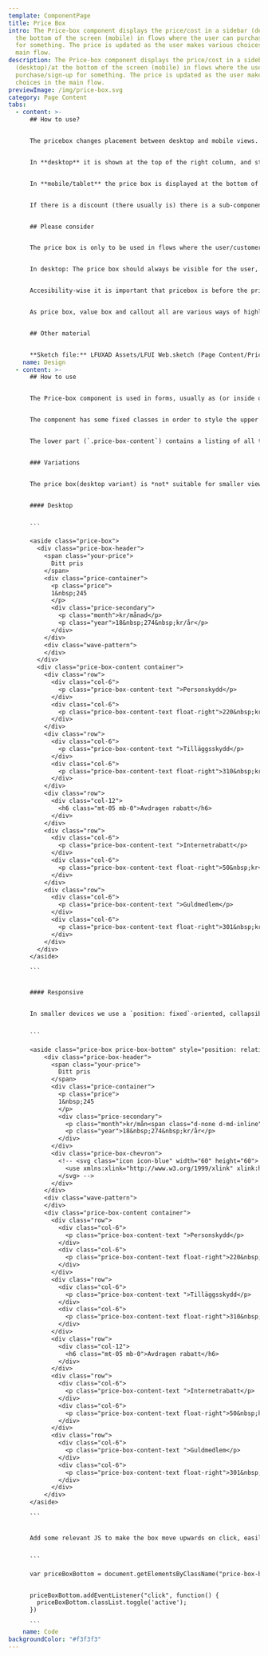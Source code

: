 ```yaml
---
template: ComponentPage
title: Price Box
intro: The Price-box component displays the price/cost in a sidebar (desktop)/at
  the bottom of the screen (mobile) in flows where the user can purchase/sign-up
  for something. The price is updated as the user makes various choices in the
  main flow.
description: The Price-box component displays the price/cost in a sidebar
  (desktop)/at the bottom of the screen (mobile) in flows where the user can
  purchase/sign-up for something. The price is updated as the user makes various
  choices in the main flow.
previewImage: /img/price-box.svg
category: Page Content
tabs:
  - content: >-
      ## How to use?


      The pricebox changes placement between desktop and mobile views.


      In **desktop** it is shown at the top of the right column, and sticks to the top of the screen as the user scrolls down (except in Mina sidor). The price is shown prominently (either one-time price or monthly/yearly depending on the service/business requirements). A wave pattern separates the overall price from a breakdown of what influences the price; examples of such includes selected add-ons and discounts. Optionally a grey information box can be added at the bottom to inform the user of possibilities for more discounts if they have more products with us.


      In **mobile/tablet** the price box is displayed at the bottom of the screen (as there is no column to the right). In it’s default view the price box is compressed and only the price is shown. If the user clicks on the price box it expands and the more detailed price information is shown below a wavy pattern (the same information as in desktop).


      If there is a discount (there usually is) there is a sub-component to highlight the discount. It is based on our alerts, but spans several lines and includes an animated checkbox.


      ## Please consider


      The price box is only to be used in flows where the user/customer is signing up for/purchasing a service.


      In desktop: The price box should always be visible for the user, and thus is sticky to the top when the user starts scrolling. This means that you need to try to keep the right column short to avoid that the price box is pushed out of the screen when the right column hits the bottom.


      Accesibility-wise it is important that pricebox is before the primary button in the main flow so that people who use screen readers get access to the information.  


      As price box, value box and callout all are various ways of highlighting information you should avoid mixing them in one view.


      ## Other material


      **Sketch file:** LFUXAD Assets/LFUI Web.sketch (Page Content/Price box)
    name: Design
  - content: >-
      ## How to use


      The Price-box component is used in forms, usually as (or inside of) a sidebar which lets the user keep track of the price/cost of the service as he/she makes changes in the form.


      The component has some fixed classes in order to style the upper part (`.price-box-header`) of the component correctly.


      The lower part (`.price-box-content`) contains a listing of all the factors that affect the price itself, which vary a great deal between forms. Feel free to use different types of LFUI components freely here depending on the form related to the price-box in question.


      ### Variations


      The price box(desktop variant) is *not* suitable for smaller views. Because of this there is two different variation you will have to show/hide depending on the screen width(screen width less than 768px show responsive variation).


      #### Desktop


      ```

      <aside class="price-box">
        <div class="price-box-header">
          <span class="your-price">
            Ditt pris
          </span>
          <div class="price-container">
            <p class="price">
            1&nbsp;245
            </p>
            <div class="price-secondary">
              <p class="month">kr/månad</p>
              <p class="year">18&nbsp;274&nbsp;kr/år</p>
            </div>
          </div>
          <div class="wave-pattern">
          </div>
        </div>
        <div class="price-box-content container">
          <div class="row">
            <div class="col-6">
              <p class="price-box-content-text ">Personskydd</p>
            </div>
            <div class="col-6">
              <p class="price-box-content-text float-right">220&nbsp;kr/mån</p>
            </div>
          </div>
          <div class="row">
            <div class="col-6">
              <p class="price-box-content-text ">Tilläggsskydd</p>
            </div>
            <div class="col-6">
              <p class="price-box-content-text float-right">310&nbsp;kr/mån</p>
            </div>
          </div>
          <div class="row">
            <div class="col-12">
              <h6 class="mt-05 mb-0">Avdragen rabatt</h6>
            </div>
          </div>
          <div class="row">
            <div class="col-6">
              <p class="price-box-content-text ">Internetrabatt</p>
            </div>
            <div class="col-6">
              <p class="price-box-content-text float-right">50&nbsp;kr</p>
            </div>
          </div>
          <div class="row">
            <div class="col-6">
              <p class="price-box-content-text ">Guldmedlem</p>
            </div>
            <div class="col-6">
              <p class="price-box-content-text float-right">301&nbsp;kr</p>
            </div>
          </div>
        </div>
      </aside>

      ```


      #### Responsive


      In smaller devices we use a `position: fixed`-oriented, collapsible price box instead to save space but still keep the easily overviewed component close at hand for the user. The`.price-box-bottom` is positioned in the bottom of the window **so that only the `.price-box-header` is visible**, and on click it toggles upwards, showing the `.price-box-content`.


      ```

      <aside class="price-box price-box-bottom" style="position: relative;">
          <div class="price-box-header">
            <span class="your-price">
              Ditt pris
            </span>
            <div class="price-container">
              <p class="price">
              1&nbsp;245
              </p>
              <div class="price-secondary">
                <p class="month">kr/mån<span class="d-none d-md-inline">ad</span></p>
                <p class="year">18&nbsp;274&nbsp;kr/år</p>
              </div>
            </div>
            <div class="price-box-chevron">
              <!-- <svg class="icon icon-blue" width="60" height="60">
                <use xmlns:xlink="http://www.w3.org/1999/xlink" xlink:href="#icon-chevron-up-32"></use>
              </svg> -->
            </div>
          </div>
          <div class="wave-pattern">
          </div>
          <div class="price-box-content container">
            <div class="row">
              <div class="col-6">
                <p class="price-box-content-text ">Personskydd</p>
              </div>
              <div class="col-6">
                <p class="price-box-content-text float-right">220&nbsp;kr/mån</p>
              </div>
            </div>
            <div class="row">
              <div class="col-6">
                <p class="price-box-content-text ">Tilläggsskydd</p>
              </div>
              <div class="col-6">
                <p class="price-box-content-text float-right">310&nbsp;kr/mån</p>
              </div>
            </div>
            <div class="row">
              <div class="col-12">
                <h6 class="mt-05 mb-0">Avdragen rabatt</h6>
              </div>
            </div>
            <div class="row">
              <div class="col-6">
                <p class="price-box-content-text ">Internetrabatt</p>
              </div>
              <div class="col-6">
                <p class="price-box-content-text float-right">50&nbsp;kr</p>
              </div>
            </div>
            <div class="row">
              <div class="col-6">
                <p class="price-box-content-text ">Guldmedlem</p>
              </div>
              <div class="col-6">
                <p class="price-box-content-text float-right">301&nbsp;kr</p>
              </div>
            </div>
          </div>
      </aside>

      ```


      Add some relevant JS to make the box move upwards on click, easily attached to the `.price-box-bottom .active`-class.


      ```

      var priceBoxBottom = document.getElementsByClassName("price-box-bottom")[0];


      priceBoxBottom.addEventListener("click", function() {
        priceBoxBottom.classList.toggle('active');
      })

      ```
    name: Code
backgroundColor: "#f3f3f3"
---
```

